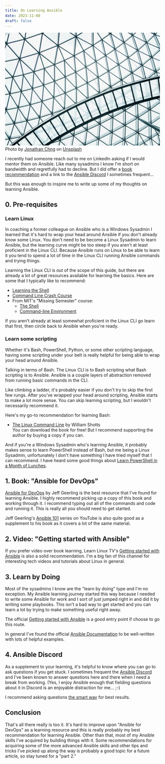 ```yaml
---
title: On Learning Ansible
date: 2023-11-08
draft: false
---
```


![](jonathan-chng-Ch8S4zHDQfE-unsplash.jpg)
Photo by [Jonathan Chng](https://unsplash.com/@jon_chng?utm_content=creditCopyText&utm_medium=referral&utm_source=unsplash) on [Unsplash](https://unsplash.com/photos/white-metal-frame-glass-roof-Ch8S4zHDQfE?utm_content=creditCopyText&utm_medium=referral&utm_source=unsplash)

I recently had someone reach out to me on LinkedIn asking if I would mentor them
on Ansible. Like many sysadmins I know I'm short on bandwidth and regretfully
had to decline. But I did offer a [book recommendation](#1-book-ansible-for-devops) 
and a link to the [Ansible Discord](#4-ansible-discord) I sometimes frequent...

But this was enough to inspire me to write up some of my thoughts on learning
Ansible.

## 0. Pre-requisites

### Learn Linux

In coaching a former colleague on Ansible who is a Windows Sysadmin I
learned that it's hard to wrap your head around Ansible if you don't already
know some Linux. You don't need to be become a Linux Sysadmin to learn Ansible,
but the learning curve might be too steep if you aren't at least proficient in
the Linux CLI. Because Ansible runs on Linux to be able to learn it you tend to
spend a lot of time in the Linux CLI running Ansible commands and trying things.

Learning the Linux CLI is out of the scope of this guide, but there are already
a lot of great resources available for learning the basics. Here are some that I
typically like to recommend:

* [Learning the Shell](https://linuxcommand.org/lc3_learning_the_shell.php)
* [Command Line Crash Course](https://forum.learncodethehardway.com/t/appendix-a-command-line-crash-course/768)
* From MIT's "Missing Semester" course: 
  + [The Shell](https://missing.csail.mit.edu/2020/course-shell/)
  + [Command-line Environment](https://missing.csail.mit.edu/2020/command-line/)

If you aren't already at least somewhat proficient in the Linux CLI go learn
that first, then circle back to Ansible when you're ready.

### Learn some scripting

Whether it's Bash, PowerShell, Python, or some other scripting language, having
some scripting under your belt is really helpful for being able to wrap your
head around Ansible.

Talking in terms of Bash. The Linux CLI is to Bash scripting what Bash scripting
is to Ansible. Ansible is a couple layers of abstraction removed from running 
basic commands in the CLI.

Like climbing a ladder, it's probably easier if you don't try to skip the first
few rungs. After you've wrapped your head around scripting, Ansible starts to
make a lot more sense. You can skip learning scripting, but I wouldn't necessarily
recommend it.

Here's my go-to recommendation for learning Bash:

* [The Linux Command Line](https://linuxcommand.org/tlcl.php) by William Shotts\
  You can download the book for free! But I recommend supporting the author by
  buying a copy if you can.

And if you're a Windows Sysadmin who's learning Ansible, it probably makes sense
to learn PowerShell instead of Bash, but me being a Linux Sysadmin,
unfortunately I don't have something I have tried myself that I can recommend.
I have heard some good things about
[Learn PowerShell in a Month of Lunches](https://www.manning.com/books/learn-powershell-in-a-month-of-lunches).

## 1. Book: "Ansible for DevOps"

[Ansible for DevOps](https://www.ansiblefordevops.com/) by Jeff Geerling is the
best resource that I've found for learning Ansible. I highly recommend picking
up a copy of this book and working through it. I recommend typing out all of the
commands and code and running it. This is really all you should need to get
started.

Jeff Geerling's
[Ansible 101](https://www.youtube.com/playlist?list=PL2_OBreMn7FqZkvMYt6ATmgC0KAGGJNAN)
series on YouTube is also quite good as a supplement to his book as it covers
a lot of the same material.

## 2. Video: "Getting started with Ansible"

If you prefer video over book learning, Learn Linux TV's 
[Getting started with Ansible](https://www.youtube.com/playlist?list=PLT98CRl2KxKEUHie1m24-wkyHpEsa4Y70)
is also a solid recommendation. I'm a big fan of this channel for interesting
tech videos and tutorials about Linux in general.

## 3. Learn by Doing

Most of the sysadmins I know are the "learn by doing" type and I'm no exception.
My Ansible learning journey started this way because I needed to write some
Ansible for work and I sort of just jumped right in and did it by writing
some playbooks. This isn't a bad way to get started and you can learn a lot by
trying to make something useful right away.

The official [Getting started with Ansible](https://docs.ansible.com/ansible/latest/getting_started/index.html)
is a good entry point if choose to go this route.

In general I've found the official [Ansible Documentation](https://docs.ansible.com/ansible/latest/index.html)
to be well-written with lots of helpful examples.

## 4. Ansible Discord

As a supplement to your learning, it's helpful to know where you can go to ask
questions if you get stuck. I sometimes frequent the
[Ansible Discord](http://www.catb.org/~esr/faqs/smart-questions.html) and I've
been known to answer questions here and there when I need a break from
working. (Yes, I enjoy Ansible enough that fielding questions about it in
Discord is an enjoyable distraction for me... ;-)

I recommend asking questions
[the smart way](http://www.catb.org/~esr/faqs/smart-questions.html) for best
results.

## Conclusion

That's all there really is too it. It's hard to improve upon "Ansible for
DevOps" as a learning resource and this is really probably my best recommendation
for learning Ansible. Other than that, most of my Ansible skills I've acquired
by building things with it. Some recommendations for acquiring some of the more
advanced Ansible skills and other tips and tricks I've picked up along the way
is probably a good topic for a future article, so stay tuned for a "part 2."
